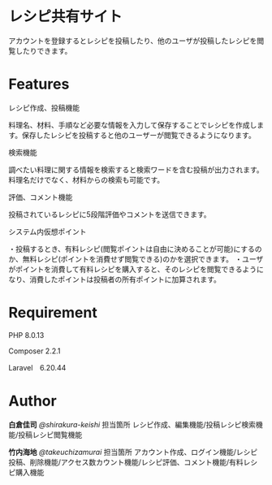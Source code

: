 # レシピ共有サイト

アカウントを登録するとレシピを投稿したり、他のユーザが投稿したレシピを閲覧したりできます。

# Features

レシピ作成、投稿機能

料理名、材料、手順など必要な情報を入力して保存することでレシピを作成します。保存したレシピを投稿すると他のユーザーが閲覧できるようになります。


検索機能

調べたい料理に関する情報を検索すると検索ワードを含む投稿が出力されます。
料理名だけでなく、材料からの検索も可能です。


評価、コメント機能

投稿されているレシピに5段階評価やコメントを送信できます。


システム内仮想ポイント

・投稿するとき、有料レシピ(閲覧ポイントは自由に決めることが可能)にするのか、無料レシピ(ポイントを消費せず閲覧できる)のかを選択できます。
・ユーザがポイントを消費して有料レシピを購入すると、そのレシピを閲覧できるようになり、消費したポイントは投稿者の所有ポイントに加算されます。

# Requirement

PHP 8.0.13

Composer 2.2.1

Laravel　6.20.44


# Author

**白倉佳司**
*@shirakura-keishi*
担当箇所
レシピ作成、編集機能/投稿レシピ検索機能/投稿レシピ閲覧機能

**竹内海地**
*@takeuchizamurai*
担当箇所
アカウント作成、ログイン機能/レシピ投稿、削除機能/アクセス数カウント機能/レシピ評価、コメント機能/有料レシピ購入機能

